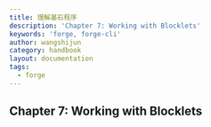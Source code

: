 ```yaml
---
title: 理解基石程序
description: 'Chapter 7: Working with Blocklets'
keywords: 'forge, forge-cli'
author: wangshijun
category: handbook
layout: documentation
tags:
  - forge
---
```


## Chapter 7: Working with Blocklets

